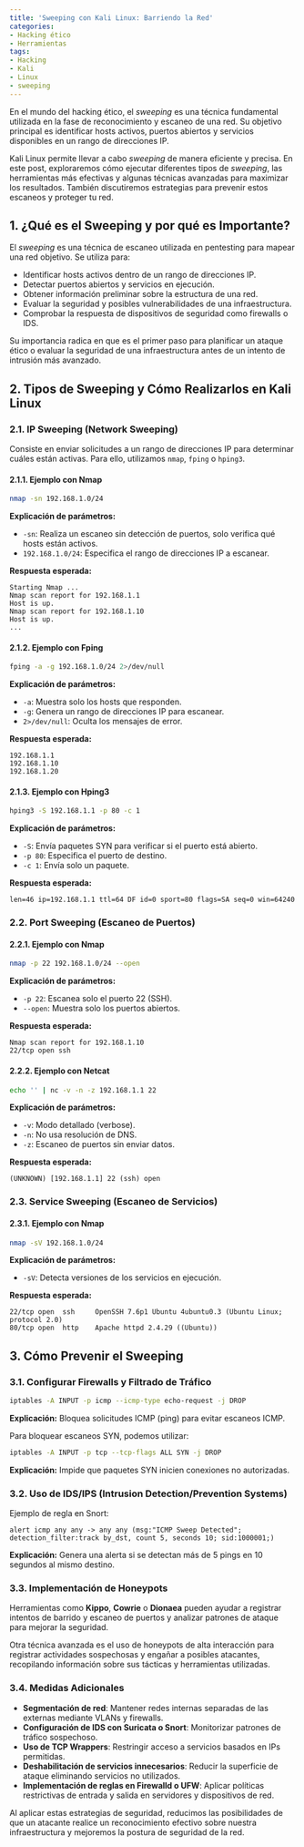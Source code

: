 ```yaml
---
title: 'Sweeping con Kali Linux: Barriendo la Red'
categories:
- Hacking ético
- Herramientas
tags:
- Hacking
- Kali
- Linux
- sweeping
---
```


En el mundo del hacking ético, el *sweeping* es una técnica fundamental utilizada en la fase de reconocimiento y escaneo de una red. Su objetivo principal es identificar hosts activos, puertos abiertos y servicios disponibles en un rango de direcciones IP.

Kali Linux permite llevar a cabo *sweeping* de manera eficiente y precisa. En este post, exploraremos cómo ejecutar diferentes tipos de *sweeping*, las herramientas más efectivas y algunas técnicas avanzadas para maximizar los resultados. También discutiremos estrategias para prevenir estos escaneos y proteger tu red.

## 1. ¿Qué es el Sweeping y por qué es Importante?

El *sweeping* es una técnica de escaneo utilizada en pentesting para mapear una red objetivo. Se utiliza para:

- Identificar hosts activos dentro de un rango de direcciones IP.
- Detectar puertos abiertos y servicios en ejecución.
- Obtener información preliminar sobre la estructura de una red.
- Evaluar la seguridad y posibles vulnerabilidades de una infraestructura.
- Comprobar la respuesta de dispositivos de seguridad como firewalls o IDS.

Su importancia radica en que es el primer paso para planificar un ataque ético o evaluar la seguridad de una infraestructura antes de un intento de intrusión más avanzado.

## 2. Tipos de Sweeping y Cómo Realizarlos en Kali Linux

### 2.1. IP Sweeping (Network Sweeping)

Consiste en enviar solicitudes a un rango de direcciones IP para determinar cuáles están activas. Para ello, utilizamos `nmap`, `fping` o `hping3`.

#### 2.1.1. Ejemplo con Nmap

```bash
nmap -sn 192.168.1.0/24
```

**Explicación de parámetros:**
- `-sn`: Realiza un escaneo sin detección de puertos, solo verifica qué hosts están activos.
- `192.168.1.0/24`: Especifica el rango de direcciones IP a escanear.

**Respuesta esperada:**
```plaintext
Starting Nmap ...
Nmap scan report for 192.168.1.1
Host is up.
Nmap scan report for 192.168.1.10
Host is up.
...
```

#### 2.1.2. Ejemplo con Fping

```bash
fping -a -g 192.168.1.0/24 2>/dev/null
```

**Explicación de parámetros:**
- `-a`: Muestra solo los hosts que responden.
- `-g`: Genera un rango de direcciones IP para escanear.
- `2>/dev/null`: Oculta los mensajes de error.

**Respuesta esperada:**
```plaintext
192.168.1.1
192.168.1.10
192.168.1.20
```

#### 2.1.3. Ejemplo con Hping3

```bash
hping3 -S 192.168.1.1 -p 80 -c 1
```

**Explicación de parámetros:**
- `-S`: Envía paquetes SYN para verificar si el puerto está abierto.
- `-p 80`: Especifica el puerto de destino.
- `-c 1`: Envía solo un paquete.

**Respuesta esperada:**
```plaintext
len=46 ip=192.168.1.1 ttl=64 DF id=0 sport=80 flags=SA seq=0 win=64240
```

### 2.2. Port Sweeping (Escaneo de Puertos)

#### 2.2.1. Ejemplo con Nmap

```bash
nmap -p 22 192.168.1.0/24 --open
```

**Explicación de parámetros:**
- `-p 22`: Escanea solo el puerto 22 (SSH).
- `--open`: Muestra solo los puertos abiertos.

**Respuesta esperada:**
```plaintext
Nmap scan report for 192.168.1.10
22/tcp open ssh
```

#### 2.2.2. Ejemplo con Netcat

```bash
echo '' | nc -v -n -z 192.168.1.1 22
```

**Explicación de parámetros:**
- `-v`: Modo detallado (verbose).
- `-n`: No usa resolución de DNS.
- `-z`: Escaneo de puertos sin enviar datos.

**Respuesta esperada:**
```plaintext
(UNKNOWN) [192.168.1.1] 22 (ssh) open
```

### 2.3. Service Sweeping (Escaneo de Servicios)

#### 2.3.1. Ejemplo con Nmap

```bash
nmap -sV 192.168.1.0/24
```

**Explicación de parámetros:**
- `-sV`: Detecta versiones de los servicios en ejecución.

**Respuesta esperada:**
```plaintext
22/tcp open  ssh     OpenSSH 7.6p1 Ubuntu 4ubuntu0.3 (Ubuntu Linux; protocol 2.0)
80/tcp open  http    Apache httpd 2.4.29 ((Ubuntu))
```

## 3. Cómo Prevenir el Sweeping

### 3.1. Configurar Firewalls y Filtrado de Tráfico

```bash
iptables -A INPUT -p icmp --icmp-type echo-request -j DROP
```

**Explicación:** Bloquea solicitudes ICMP (ping) para evitar escaneos ICMP.

Para bloquear escaneos SYN, podemos utilizar:

```bash
iptables -A INPUT -p tcp --tcp-flags ALL SYN -j DROP
```

**Explicación:** Impide que paquetes SYN inicien conexiones no autorizadas.

### 3.2. Uso de IDS/IPS (Intrusion Detection/Prevention Systems)

Ejemplo de regla en Snort:

```plaintext
alert icmp any any -> any any (msg:"ICMP Sweep Detected"; detection_filter:track by_dst, count 5, seconds 10; sid:1000001;)
```

**Explicación:** Genera una alerta si se detectan más de 5 pings en 10 segundos al mismo destino.

### 3.3. Implementación de Honeypots

Herramientas como **Kippo**, **Cowrie** o **Dionaea** pueden ayudar a registrar intentos de barrido y escaneo de puertos y analizar patrones de ataque para mejorar la seguridad.

Otra técnica avanzada es el uso de honeypots de alta interacción para registrar actividades sospechosas y engañar a posibles atacantes, recopilando información sobre sus tácticas y herramientas utilizadas.

### 3.4. Medidas Adicionales

- **Segmentación de red**: Mantener redes internas separadas de las externas mediante VLANs y firewalls.
- **Configuración de IDS con Suricata o Snort**: Monitorizar patrones de tráfico sospechoso.
- **Uso de TCP Wrappers**: Restringir acceso a servicios basados en IPs permitidas.
- **Deshabilitación de servicios innecesarios**: Reducir la superficie de ataque eliminando servicios no utilizados.
- **Implementación de reglas en Firewalld o UFW**: Aplicar políticas restrictivas de entrada y salida en servidores y dispositivos de red.

Al aplicar estas estrategias de seguridad, reducimos las posibilidades de que un atacante realice un reconocimiento efectivo sobre nuestra infraestructura y mejoremos la postura de seguridad de la red.
